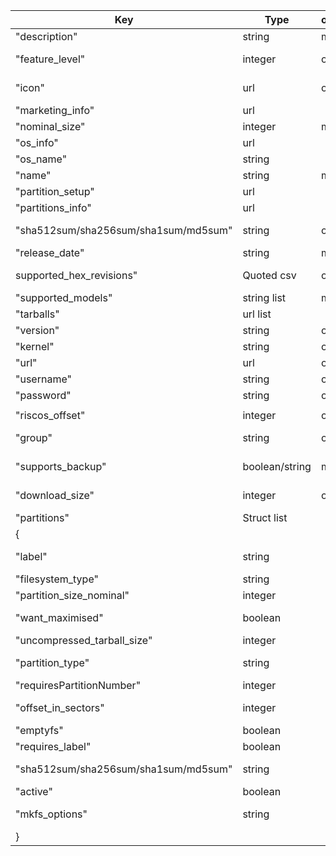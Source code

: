 | ﻿Key                         | Type           | os | os_list | partitions | Use                                                                                                         |
|-----------------------------|----------------|----|---------|------------|-------------------------------------------------------------------------------------------------------------|
| "description"               | string         | m  | m       |            | Describes the OS                                                                                            |
| "feature_level"             | integer        | o  | o       |            | (deprecated) a decimal number representing a set of bit flags to indicate which RPI models were suitable    |
| "icon"                      | url            | o  | m       |            | location of icon.png file (file name must be the same as the os_name and name fields)                       |
| "marketing_info"            | url            |    | m       |            | Location of marketing.tar file (tar of slides in /slides_vga)                                               |
| "nominal_size"              | integer        | m  | m       |            | Sum of partition_size_nominal of all partitions in MiB                                                      |
| "os_info"                   | url            |    | m       |            | location of os.json file                                                                                    |
| "os_name"                   | string         |    | m       |            | Name of the OS (no spaces) (same as name)                                                                   |
| "name"                      | string         | m  |         |            | Name of the OS (no spaces) (same as os_name)                                                                |
| "partition_setup"           | url            |    | o       |            | location of partition_setup.sh script                                                                       |
| "partitions_info"           | url            |    | m       |            | location of partitions.json                                                                                 |
| "sha512sum/sha256sum/sha1sum/md5sum"  | string     | o  |         |      | Checksum of partition_setup.sh file, or URL of remote checksum file |
| "release_date"              | string         | m  | m       |            | Date of release in "YYYY-MM-DD"  format                                                                     |
| supported_hex_revisions"    | Quoted csv     | o  | o       |            | (deprecated) a list of hex numbers representing the revisions of  RPI models that were suitable             |
| "supported_models"          | string list    | m  | m       |            | A list of partial model names that are suitable                                                             |
| "tarballs"                  | url list       |    | m       |            | list of URLs of tar file for each partition in order                                                        |
| "version"                   | string         | o  |         |            | Version of this release                                                                                     |
| "kernel"                    | string         | o  |         |            | Version of kernel used                                                                                      |
| "url"                       | url            | o  |         |            | location of webpage for further info on this OS                                                             |
| "username"                  | string         | o  |         |            | Default user name                                                                                           |
| "password"                  | string         | o  |         |            | Default password                                                                                            |
|                             |                |    |         |            |                                                                                                             |
| "riscos_offset"             | integer        | o  |         |            | Offset of disk table (RISCOS only)                                                                          |
| "group"                     | string         | o  |         |            | Category to group OS into on PINN menu (General/Minimal/Education/Media/Utitlity/Games)                     |
| "supports_backup"           | boolean/string | m  |         |            | Indicates if partition_setup.sh is suitbale for installing a backup (true/false/"update")                   |
| "download_size"             | integer        | o  |         |            | Sum of the partition tar file sizes (in bytes) , excluding any metafiles.                                   |
| "partitions"                | Struct list    |    |         | m          | A list of structured information, one for each partition                                                    |
| {                           |                |    |         |            |                                                                                                             |
| "label"                     | string         |    |         | m          | Name of partition (pay attention to OS limitations of case and length)                                      |
| "filesystem_type"           | string         |    |         | m          | "raw","fat","ext4","ntfs","partclone","unformatted","swap"                                                  |
| "partition_size_nominal"    | integer        |    |         | m          | Minium size in MiB of partition to create                                                                   |
| "want_maximised"            | boolean        |    |         | m          | false = partition will be partition_size_nominal in size. True = Remaining free space will be added equally |
| "uncompressed_tarball_size" | integer        |    |         | m          | Size of tarball (in MiB) before compression                                                                 |
| "partition_type"            | string         |    |         | o          | Hex code of partition type for parted. Only needed to override the default)                                 |
| "requiresPartitionNumber"   | integer        |    |         | o          | Specifies a particular partition number for a partition                                                     |
| "offset_in_sectors"         | integer        |    |         | o          | Force a position to a specific offset in sectors from the beginning of the disk                             |
| "emptyfs"                   | boolean        |    |         | o          | true = no tarball exists for this partition                                                                 |
| "requires_label"            | boolean        |    |         | o          | true = Requires a specific partition label |
| "sha512sum/sha256sum/sha1sum/md5sum"  | string     |    |         | o    | Checksum of partition's main file (.tar.xz), or URL of remote checksum file |
| "active"                    | boolean        |    |         | o          | Marks the partition as active in the MBR                                                                    |
| "mkfs_options"              | string         |    |         | o          | Any additional options required when formatting the partition                                               |
| }                           |                |    |         |            |                                                                                                             |
